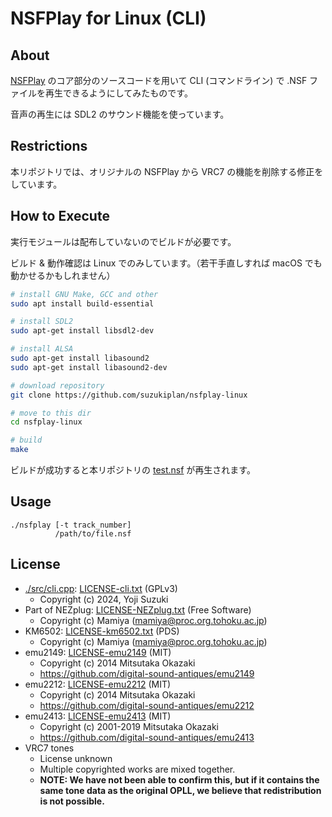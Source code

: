 # NSFPlay for Linux (CLI)

## About

[NSFPlay](https://github.com/bbbradsmith/nsfplay) のコア部分のソースコードを用いて CLI (コマンドライン) で .NSF ファイルを再生できるようにしてみたものです。

音声の再生には SDL2 のサウンド機能を使っています。

## Restrictions

本リポジトリでは、オリジナルの NSFPlay から VRC7 の機能を削除する修正をしています。

## How to Execute

実行モジュールは配布していないのでビルドが必要です。

ビルド & 動作確認は Linux でのみしています。（若干手直しすれば macOS でも動かせるかもしれません）

```bash
# install GNU Make, GCC and other
sudo apt install build-essential

# install SDL2
sudo apt-get install libsdl2-dev

# install ALSA
sudo apt-get install libasound2
sudo apt-get install libasound2-dev

# download repository
git clone https://github.com/suzukiplan/nsfplay-linux

# move to this dir
cd nsfplay-linux

# build
make
```

ビルドが成功すると本リポジトリの [test.nsf](./test.nsf) が再生されます。

## Usage

```
./nsfplay [-t track_number]
          /path/to/file.nsf
```

## License

- [./src/cli.cpp](./src/cli.cpp): [LICENSE-cli.txt](./LICENSE-cli.txt) (GPLv3)
  - Copyright (c) 2024, Yoji Suzuki
- Part of NEZplug: [LICENSE-NEZplug.txt](./LICENSE-NEZplug.txt) (Free Software)
  - Copyright (c) Mamiya (mamiya@proc.org.tohoku.ac.jp)
- KM6502: [LICENSE-km6502.txt](./LICENSE-km6502.txt) (PDS)
  - Copyright (c) Mamiya (mamiya@proc.org.tohoku.ac.jp)
- emu2149: [LICENSE-emu2149](./LICENSE-emu2149.txt) (MIT)
  - Copyright (c) 2014 Mitsutaka Okazaki
  - https://github.com/digital-sound-antiques/emu2149
- emu2212: [LICENSE-emu2212](./LICENSE-emu2212.txt) (MIT)
  - Copyright (c) 2014 Mitsutaka Okazaki
  - https://github.com/digital-sound-antiques/emu2212
- emu2413: [LICENSE-emu2413](./LICENSE-emu2413.txt) (MIT)
  - Copyright (c) 2001-2019 Mitsutaka Okazaki
  - https://github.com/digital-sound-antiques/emu2413
- VRC7 tones
  - License unknown
  - Multiple copyrighted works are mixed together.
  - **NOTE: We have not been able to confirm this, but if it contains the same tone data as the original OPLL, we believe that redistribution is not possible.**
